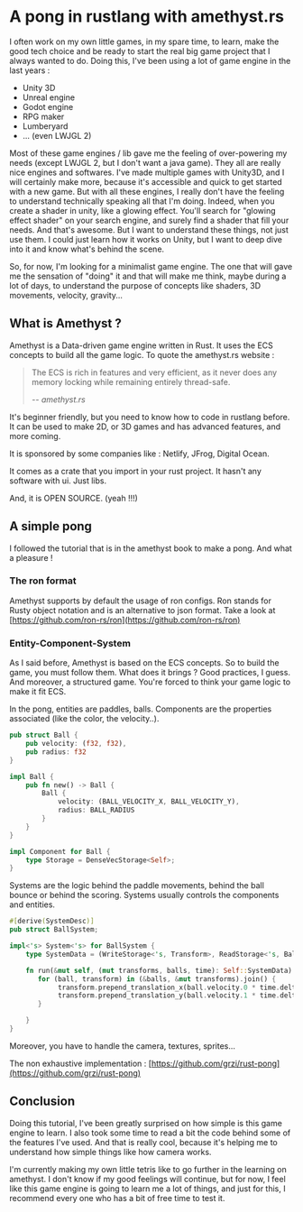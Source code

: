 
# A pong in rustlang with amethyst.rs

I often work on my own little games, in my spare time, to learn, make the good tech choice and be ready to start the real big game project that I always wanted to do. Doing this, I've been using a lot of game engine in the last years :

- Unity 3D
- Unreal engine
- Godot engine
- RPG maker
- Lumberyard
- ... (even LWJGL 2)

Most of these game engines / lib gave me the feeling of over-powering my needs (except LWJGL 2, but I don't want a java game). They all are really nice engines and softwares. I've made multiple games with Unity3D, and I will certainly make more, because it's accessible and quick to get started with a new game. But with all these engines, I really don't have the feeling to understand technically speaking all that I'm doing. Indeed, when you create a shader in unity, like a glowing effect. You'll search for "glowing effect shader" on your search engine, and surely find a shader that fill your needs. And that's awesome. But I want to understand these things, not just use them.  I could just learn how it works on Unity, but I want to deep dive into it and know what's behind the scene.

So, for now, I'm looking for a minimalist game engine. The one that will gave me the sensation of "doing" it and that will make me think, maybe during a lot of days, to understand the purpose of concepts like shaders, 3D movements, velocity, gravity...

## What is Amethyst ?

Amethyst is a Data-driven game engine written in Rust. It uses the ECS concepts to build all the game logic. To quote the amethyst.rs website :

> The ECS is rich in features and very efficient, as it never does any memory locking while remaining entirely thread-safe.
>
> -- <cite>amethyst.rs</cite>

It's beginner friendly, but you need to know how to code in rustlang before. It can be used to make 2D, or 3D games and has advanced features, and more coming.

It is sponsored by some companies like : Netlify, JFrog, Digital Ocean.

It comes as a crate that you import in your rust project. It hasn't any software with ui. Just libs.

And, it is OPEN SOURCE. (yeah !!!)

## A simple pong 

I followed the tutorial that is in the amethyst book to make a pong. And what a pleasure !

### The ron format
Amethyst supports by default the usage of ron configs. Ron stands for Rusty object notation and is an alternative to json format. Take a look at [https://github.com/ron-rs/ron](https://github.com/ron-rs/ron)

### Entity-Component-System

As I said before, Amethyst is based on the ECS concepts. So to build the game, you must follow them. 
What does it brings ? Good practices, I guess. And moreover, a structured game. You're forced to 
think your game logic to make it fit ECS.   

In the pong, entities are paddles, balls. Components are the properties associated (like the color, the velocity..). 

```rust
pub struct Ball {
	pub velocity: (f32, f32),
	pub radius: f32
}

impl Ball {
    pub fn new() -> Ball {
        Ball {
			velocity: (BALL_VELOCITY_X, BALL_VELOCITY_Y),
			radius: BALL_RADIUS
        }
    }
}

impl Component for Ball {
    type Storage = DenseVecStorage<Self>;
}
```

Systems are the logic behind the paddle movements, behind the ball bounce or behind the scoring.
Systems usually controls the components and entities.  

```rust
#[derive(SystemDesc)]
pub struct BallSystem;

impl<'s> System<'s> for BallSystem {
    type SystemData = (WriteStorage<'s, Transform>, ReadStorage<'s, Ball>,  Read<'s, Time>);

    fn run(&mut self, (mut transforms, balls, time): Self::SystemData) {
       for (ball, transform) in (&balls, &mut transforms).join() {
		   	transform.prepend_translation_x(ball.velocity.0 * time.delta_seconds());
            transform.prepend_translation_y(ball.velocity.1 * time.delta_seconds());
	   }

    }
}
```

Moreover, you have to handle the camera, textures, sprites... 

The non exhaustive implementation : [https://github.com/grzi/rust-pong](https://github.com/grzi/rust-pong)

## Conclusion

Doing this tutorial, I've been greatly surprised on how simple is this game engine to learn. I also took some time to read a bit the code behind some of the features I've used. And that is really cool, because it's helping me to understand how simple things like how camera works. 

I'm currently making my own little tetris like to go further in the learning on amethyst. I don't know if my good feelings will continue, but for now, I feel like this game engine is going to learn me a lot of things, and just for this, I recommend every one who has a bit of free time to test it. 